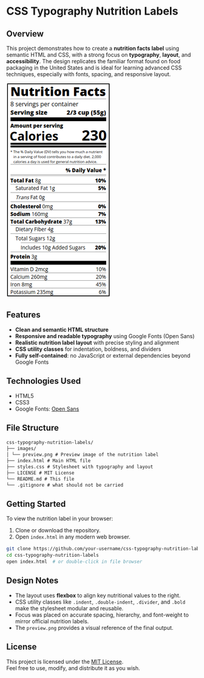 # CSS Typography Nutrition Labels


## Overview

This project demonstrates how to create a **nutrition facts label** using semantic HTML and CSS, with a strong focus on **typography**, **layout**, and **accessibility**. The design replicates the familiar format found on food packaging in the United States and is ideal for learning advanced CSS techniques, especially with fonts, spacing, and responsive layout.

![Preview of Nutrition Label](images/preview.png)

## Features

- **Clean and semantic HTML structure**
- **Responsive and readable typography** using Google Fonts (Open Sans)
- **Realistic nutrition label layout** with precise styling and alignment
- **CSS utility classes** for indentation, boldness, and dividers
- **Fully self-contained**: no JavaScript or external dependencies beyond Google Fonts

## Technologies Used

- HTML5
- CSS3
- Google Fonts: [Open Sans](https://fonts.google.com/specimen/Open+Sans)

## File Structure

```
css-typography-nutrition-labels/
├── images/
│ └── preview.png # Preview image of the nutrition label
├── index.html # Main HTML file
├── styles.css # Stylesheet with typography and layout
├── LICENSE # MIT License
└── README.md # This file
└── .gitignore # what should not be carried
```


## Getting Started

To view the nutrition label in your browser:

1. Clone or download the repository.
2. Open `index.html` in any modern web browser.

```bash
git clone https://github.com/your-username/css-typography-nutrition-labels.git
cd css-typography-nutrition-labels
open index.html  # or double-click in file browser
```

## Design Notes

- The layout uses **flexbox** to align key nutritional values to the right.
- CSS utility classes like `.indent`, `.double-indent`, `.divider`, and `.bold` make the stylesheet modular and reusable.
- Focus was placed on accurate spacing, hierarchy, and font-weight to mirror official nutrition labels.
- The `preview.png` provides a visual reference of the final output.

## License

This project is licensed under the [MIT License](LICENSE).  
Feel free to use, modify, and distribute it as you wish.